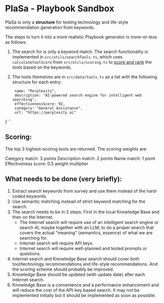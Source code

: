 # PlaSa - Playbook Sandbox 

PlaSa is only a **structure** for testing technology and life-style recommendation generation from keywords. 

The steps to turn it into a more realistic Playbook generator is more-or-less as follows:

1. The search for is only a keyword match. The search functionality is implemented in ```src/utils/searchTools.ts```, which uses ```calculateToolScore``` from ```src/utils/scoring.ts``` to <ins>score and rank</ins> the tools based on the keywords.
2. The tools themslves are in ```src/data/tools.ts``` as a  list with the following structure for each entry:

   ```{
    name: "Perplexity",
    description: "AI-powered search engine for intelligent web searching",
    effectivenessScore: 92,
    category: "General Assistance",
    url: "https://perplexity.ai"
  }```

## Scoring: 
The top 3 highest-scoring tools are returned. The scoring weights are:

Category match: 3 points
Description match: 2 points
Name match: 1 point
Effectiveness score: 0.5 weight multiplier

## What needs to be done (very briefly):

1. Extract search keywords from survey and use them instead of the hard-coded keywords.
2. Use semantic matching instead of strict keyword matching for the search.
3. The search needs to be in 2 steps: First in the local Knowledge Base and then on the Internet.
    - The Internet search will require use of an intelligent search engine or search AI, maybe together with an LLM, to do a proper search that covers the actual "meaning" (semantics, essence) of what we are searching for.  
    - Internet search will require API keys.
    - Internet search will require well-planned and tested prompts or questions.
4. Internet search and Knowledge Base search should cover both tool/technology recommendations and life-style recommendations. And the scoring scheme should probably be improved.  
5. Knowledge Base should be updated (with update date) after each Internet search.
6. Knowledge Base is a convenience and a performance enhancement and will reduce the cost of the API-key based search. It may not be implemented initially but it should be implemented as soon as possible.

